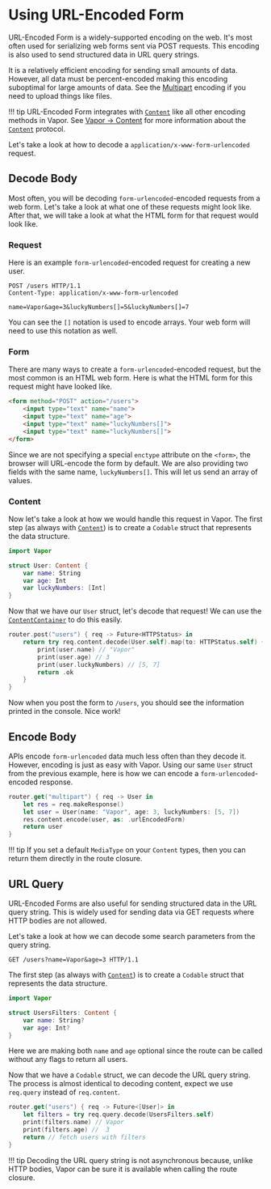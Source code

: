 # Using URL-Encoded Form

URL-Encoded Form is a widely-supported encoding on the web. It's most often used for serializing web forms sent via POST requests. This encoding is also used to send structured data in URL query strings.

It is a relatively efficient encoding for sending small amounts of data. However, all data must be percent-encoded making this encoding suboptimal for large amounts of data. See the [Multipart](../multipart/getting-started.md) encoding if you need to upload things like files.

!!! tip
    URL-Encoded Form integrates with [`Content`](https://api.vapor.codes/vapor/latest/Vapor/Protocols/Content.html) like all other encoding methods in Vapor. See [Vapor &rarr; Content](../vapor/content.md) for more information about the [`Content`](https://api.vapor.codes/vapor/latest/Vapor/Protocols/Content.html) protocol. 

Let's take a look at how to decode a `application/x-www-form-urlencoded` request. 

## Decode Body

Most often, you will be decoding `form-urlencoded`-encoded requests from a web form. Let's take a look at what one of these requests might look like. After that, we will take a look at what the HTML form for that request would look like.

### Request

Here is an example `form-urlencoded`-encoded request for creating a new user.

```http
POST /users HTTP/1.1
Content-Type: application/x-www-form-urlencoded

name=Vapor&age=3&luckyNumbers[]=5&luckyNumbers[]=7
```

You can see the `[]` notation is used to encode arrays. Your web form will need to use this notation as well.

### Form

There are many ways to create a `form-urlencoded`-encoded request, but the most common is an HTML web form. Here is what the HTML form for this request might have looked like.

```html
<form method="POST" action="/users">
    <input type="text" name="name">
    <input type="text" name="age">
    <input type="text" name="luckyNumbers[]">
    <input type="text" name="luckyNumbers[]">  
</form>
```

Since we are not specifying a special `enctype` attribute on the `<form>`, the browser will URL-encode the form by default. We are also providing two fields with the same name, `luckyNumbers[]`. This will let us send an array of values.

### Content

Now let's take a look at how we would handle this request in Vapor. The first step (as always with [`Content`](https://api.vapor.codes/vapor/latest/Vapor/Protocols/Content.html)) is to create a `Codable` struct that represents the data structure.

```swift
import Vapor

struct User: Content {
    var name: String
    var age: Int
    var luckyNumbers: [Int]
}
```

Now that we have our `User` struct, let's decode that request! We can use the [`ContentContainer`](https://api.vapor.codes/vapor/latest/Vapor/Structs/ContentContainer.html) to do this easily.

```swift
router.post("users") { req -> Future<HTTPStatus> in
    return try req.content.decode(User.self).map(to: HTTPStatus.self) { user in
        print(user.name) // "Vapor"
        print(user.age) // 3
        print(user.luckyNumbers) // [5, 7]
        return .ok
    }
}
```

Now when you post the form to `/users`, you should see the information printed in the console. Nice work!

## Encode Body

APIs encode `form-urlencoded` data much less often than they decode it. However, encoding is just as easy with Vapor. Using our same `User` struct from the previous example, here is how we can encode a `form-urlencoded`-encoded response.

```swift
router.get("multipart") { req -> User in
    let res = req.makeResponse()
    let user = User(name: "Vapor", age: 3, luckyNumbers: [5, 7])
    res.content.encode(user, as: .urlEncodedForm)
    return user
}
```

!!! tip
    If you set a default `MediaType` on your `Content` types, then you can return them directly in the route closure.

## URL Query

URL-Encoded Forms are also useful for sending structured data in the URL query string. This is widely used for sending data via GET requests where HTTP bodies are not allowed.

Let's take a look at how we can decode some search parameters from the query string.

```http
GET /users?name=Vapor&age=3 HTTP/1.1
```
The first step (as always with [`Content`](https://api.vapor.codes/vapor/latest/Vapor/Protocols/Content.html)) is to create a `Codable` struct that represents the data structure.

```swift
import Vapor

struct UsersFilters: Content {
    var name: String?
    var age: Int?
}
```

Here we are making both `name` and `age` optional since the route can be called without any flags to return all users.

Now that we have a `Codable` struct, we can decode the URL query string. The process is almost identical to decoding content, expect we use `req.query` instead of `req.content`.

```swift
router.get("users") { req -> Future<[User]> in
    let filters = try req.query.decode(UsersFilters.self)
    print(filters.name) // Vapor
    print(filters.age) //  3
    return // fetch users with filters
}
```

!!! tip
    Decoding the URL query string is not asynchronous because, unlike HTTP bodies, Vapor can be sure it is available when calling the route closure.



